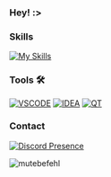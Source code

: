 ### Hey! :>

### Skills
[![My Skills](https://skillicons.dev/icons?i=cloudflare,aws,azure,netlify,vercel,java,cpp,python,html,css,docker,mysql,mongodb&perline=10)](https://mutebefehl.de)



### Tools 🛠 
[![VSCODE](https://skillicons.dev/icons?i=vscode)](https://code.visualstudio.com/)
[![IDEA](https://skillicons.dev/icons?i=idea)](https://www.jetbrains.com/idea/)
[![QT](https://skillicons.dev/icons?i=qt)](https://www.qt.io/product)


### Contact 


[![Discord Presence](https://lanyard.cnrad.dev/api/224270178836283392)](https://discord.com/users/224270178836283392)
<p align="left"> <img src="https://komarev.com/ghpvc/?username=mutebefehl&label=Profile%20views&color=0e75b6&style=flat" alt="mutebefehl" />
